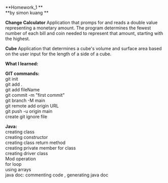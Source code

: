 **Homework_1 **<br />
**by simon kuang **<br />

**Change Calculator**
Application that promps for and reads a double value representing a monetary amount. The program
determines the fewest number of each bill and coin needed to represent that amount, starting 
with the highest. 

**Cube**
Application that determines a cube's volume and surface area based on the user input for the
length of a side of a cube. 


**What I learned:** <br />

  **GIT commands:** <br />
  git init <br />
  git add . <br />
  git add fileName <br />
  git commit -m "first commit" <br />
  git branch -M main <br />
  git remote add origin URL <br />
  git push -u origin main <br />
  create git ignore file <br />

  **Java:** <br />
  creating class <br />
  creating constructor <br />
  creating class return method <br />
  creating private member for class <br />
  creating driver class <br />
  Mod operation <br />
  for loop <br />
  using arrays <br />
  java doc: commenting code , generating java doc <br />

